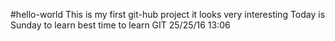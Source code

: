 #hello-world
This is my first git-hub project
it looks very interesting
Today is Sunday to learn best time to learn GIT
25/25/16 13:06

